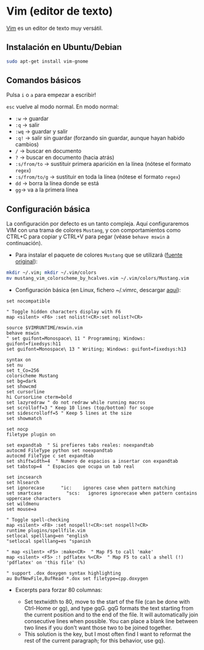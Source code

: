 # Vim (editor de texto)

[Vim](http://www.vim.org/) es un editor de texto muy versátil.

## Instalación en Ubuntu/Debian

```bash
sudo apt-get install vim-gnome
```

## Comandos básicos

Pulsa `i` o `a` para empezar a escribir!

`esc` vuelve al modo normal. En modo normal:

- `:w` -> guardar
- `:q` -> salir
- `:wq` -> guardar y salir
- `:q!` -> salir sin guardar (forzando sin guardar, aunque hayan habido cambios)
- `/` -> buscar en documento
- `?` -> buscar en documento (hacia atrás)
- `:s/from/to` -> sustituir primera aparición en la línea (nótese el formato `regex`)
- `:s/from/to/g` -> sustituir en toda la línea (nótese el formato `regex`)
- `dd` -> borra la línea donde se está
- `gg`-> va a la primera línea

## Configuración básica

La configuración por defecto es un tanto compleja. Aquí configuraremos VIM con una trama de colores `Mustang`, y con comportamientos como CTRL+C para copiar y CTRL+V para pegar (véase `behave mswin` a continuación).

- Para instalar el paquete de colores `Mustang` que se utilizará ([fuente original](http://hcalves.deviantart.com/art/Mustang-Vim-Colorscheme-98974484)):

```bash
mkdir ~/.vim; mkdir ~/.vim/colors
mv mustang_vim_colorscheme_by_hcalves.vim ~/.vim/colors/Mustang.vim
```

- Configuración básica (en Linux, fichero ~/.vimrc, descargar [aquí](https://github.com/asrob-uc3m/tutoriales/blob/master/assets/.vimrc)):

```vim
set nocompatible

" Toggle hidden characters display with F6
map <silent> <F6> :set nolist!<CR>:set nolist?<CR>

source $VIMRUNTIME/mswin.vim
behave mswin
" set guifont=Monospace\ 11 " Programming; Windows: guifont=fixedsys:h11
set guifont=Monospace\ 13 " Writing; Windows: guifont=fixedsys:h13

syntax on
set nu
set t_Co=256
colorscheme Mustang
set bg=dark
set showcmd
set cursorline
hi CursorLine cterm=bold
set lazyredraw " do not redraw while running macros
set scrolloff=3 " Keep 10 lines (top/bottom) for scope
set sidescrolloff=5 " Keep 5 lines at the size
set showmatch

set nocp
filetype plugin on

set expandtab  " Si prefieres tabs reales: noexpandtab
autocmd FileType python set noexpandtab
autocmd FileType c set expandtab
set shiftwidth=4  " Numero de espacios a insertar con expandtab
set tabstop=4  " Espacios que ocupa un tab real

set incsearch
set hlsearch
set ignorecase      "ic:    ignores case when pattern matching
set smartcase         "scs:   ignores ignorecase when pattern contains uppercase characters
set wildmenu
set mouse=a

" Toggle spell-checking
map <silent> <F8> :set nospell!<CR>:set nospell?<CR>
runtime plugins/spellfile.vim
setlocal spelllang=en "english
"setlocal spelllang=es "spanish

" map <silent> <F5> :make<CR>  " Map F5 to call 'make'
map <silent> <F5> :! pdflatex %<CR>  " Map F5 to call a shell (!) 'pdflatex' on 'this file' (%)

" support .dox doxygen syntax highlighting
au BufNewFile,BufRead *.dox set filetype=cpp.doxygen
```

- Excerpts para forzar 80 columnas:

  - Set textwidth to 80, move to the start of the file (can be done with Ctrl-Home or gg), and type gqG.
gqG formats the text starting from the current position and to the end of the file. It will automatically join
consecutive lines when possible. You can place a blank line between two lines if you don't want those two to be
joined together.
  - This solution is the key, but I most often find I want to reformat the rest of the current paragraph; for this
behavior, use gq}.

